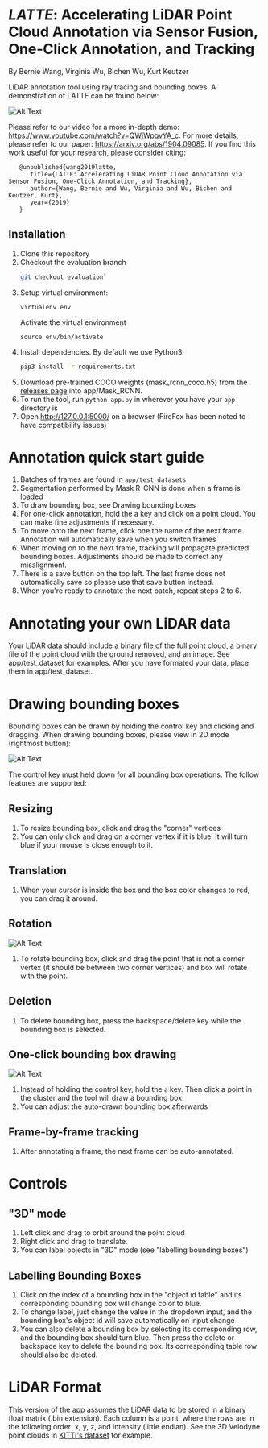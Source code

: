 # _LATTE_: Accelerating LiDAR Point Cloud Annotation via Sensor Fusion, One-Click Annotation, and Tracking

By Bernie Wang, Virginia Wu, Bichen Wu, Kurt Keutzer

LiDAR annotation tool using ray tracing and bounding boxes. A demonstration of LATTE can be found below:

![Alt Text](https://github.com/bernwang/LiDAR-annotator/blob/master/gifs/step1.gif)

Please refer to our video for a more in-depth demo: https://www.youtube.com/watch?v=QWjWpqvYA_c. For more details, please refer to our paper: https://arxiv.org/abs/1904.09085. If you find this work useful for your research, please consider citing:
``` 
   @unpublished{wang2019latte,
      title={LATTE: Accelerating LiDAR Point Cloud Annotation via Sensor Fusion, One-Click Annotation, and Tracking},
      author={Wang, Bernie and Wu, Virginia and Wu, Bichen and Keutzer, Kurt},
      year={2019}
   }
```

## Installation
1. Clone this repository
2. Checkout the evaluation branch
   ```bash
   git checkout evaluation`
   ```
3. Setup virtual environment:
   ```Shell
   virtualenv env
   ```
   Activate the virtual environment
   ```Shell
   source env/bin/activate
   ```
4. Install dependencies. By default we use Python3.
   ```bash
   pip3 install -r requirements.txt
   ```
5. Download pre-trained COCO weights (mask_rcnn_coco.h5) from the [releases page](https://github.com/matterport/Mask_RCNN/releases) into app/Mask_RCNN.
6. To run the tool, run `python app.py` in wherever you have your `app` directory is
7. Open http://127.0.0.1:5000/ on a browser (FireFox has been noted to have compatibility issues)

# Annotation quick start guide
1. Batches of frames are found in `app/test_datasets`
2. Segmentation performed by Mask R-CNN is done when a frame is loaded
3. To draw bounding box, see Drawing bounding boxes
4. For one-click annotation, hold the a key and click on a point cloud. You can make fine adjustments if necessary. 
5. To move onto the next frame, click one the name of the next frame. Annotation will automatically save when you switch frames
6. When moving on to the next frame, tracking will propagate predicted bounding boxes. Adjustments should be made to correct any misalignment. 
7. There is a save button on the top left. The last frame does not automatically save so please use that save button instead. 
8. When you're ready to annotate the next batch, repeat steps 2 to 6.

# Annotating your own LiDAR data
Your LiDAR data should include a binary file of the full point cloud, a binary file of the point cloud with the ground removed, and an image. See app/test_dataset for examples. After you have formated your data, place them in app/test_dataset. 

# Drawing bounding boxes
Bounding boxes can be drawn by holding the control key and clicking and dragging. When drawing bounding boxes, please view in 2D mode (rightmost button): 

![Alt Text](https://github.com/bernwang/LiDAR-annotator/blob/evaluation/images/different_modes.png)

The control key must held down for all bounding box operations. The follow features are supported:
## Resizing
1. To resize bounding box, click and drag the "corner" vertices
2. You can only click and drag on a corner vertex if it is blue. It will turn blue if your mouse is close enough to it. 

## Translation
1. When your cursor is inside the box and the box color changes to red, you can drag it around. 

## Rotation

![Alt Text](https://github.com/bernwang/LiDAR-annotator/blob/master/images/bounding_box.png)

1. To rotate bounding box, click and drag the point that is not a corner vertex (it should be between two corner vertices) and box will rotate with the point. 

## Deletion
1. To delete bounding box, press the backspace/delete key while the bounding box is selected. 

## One-click bounding box drawing
![Alt Text](https://github.com/bernwang/LiDAR-annotator/blob/master/gifs/one_click_annotation_cropped.gif)
1. Instead of holding the control key, hold the `a` key. Then click a point in the cluster and the tool will draw a bounding box. 
2. You can adjust the auto-drawn bounding box afterwards

## Frame-by-frame tracking
1. After annotating a frame, the next frame can be auto-annotated. 

# Controls
## "3D" mode
1. Left click and drag to orbit around the point cloud
2. Right click and drag to translate.
3. You can label objects in "3D" mode (see "labelling bounding boxes")

## Labelling Bounding Boxes
1. Click on the index of a bounding box in the "object id table" and its corresponding bounding box will change color to blue.
2. To change label, just change the value in the dropdown input, and the bounding box's object id will save automatically on input change
3. You can also delete a bounding box by selecting its corresponding row, and the bounding box should turn blue. Then press the delete or backspace key to delete the bounding box. Its corresponding table row should also be deleted. 

# LiDAR Format
This version of the app assumes the LiDAR data to be stored in a binary float matrix (.bin extension). 
Each column is a point, where the rows are in the following order: x, y, z, and intensity (little endian).
See the 3D Velodyne point clouds in [KITTI's dataset](http://www.cvlibs.net/datasets/kitti/raw_data.php) for example. 
